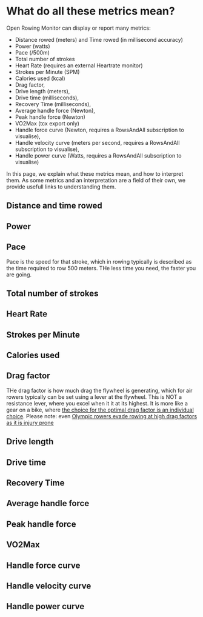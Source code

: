 # What do all these metrics mean?

Open Rowing Monitor can display or report many metrics:

* Distance rowed (meters) and Time rowed (in millisecond accuracy)
* Power (watts)
* Pace (/500m)
* Total number of strokes
* Heart Rate (requires an external Heartrate monitor)
* Strokes per Minute (SPM)
* Calories used (kcal)
* Drag factor,
* Drive length (meters),
* Drive time (milliseconds),
* Recovery Time (milliseconds),
* Average handle force (Newton),
* Peak handle force (Newton)
* VO2Max (tcx export only)
* Handle force curve (Newton, requires a RowsAndAll subscription to visualise),
* Handle velocity curve (meters per second, requires a RowsAndAll subscription to visualise),
* Handle power curve (Watts, requires a RowsAndAll subscription to visualise)

In this page, we explain what these metrics mean, and how to interpret them. As some metrics and an interpretation are a field of their own, we provide usefull links to understanding them.

## Distance and time rowed

## Power

## Pace

Pace is the speed for that stroke, which in rowing typically is described as the time required to row 500 meters. THe less time you need, the faster you are going.

## Total number of strokes

## Heart Rate

## Strokes per Minute

## Calories used

## Drag factor

THe drag factor is how much drag the flywheel is generating, which for air rowers typically can be set using a lever at the flywheel. This is NOT a resistance lever, where you excel when it it at its highest. It is more like a gear on a bike, where [the choice for the optimal drag factor is an individual choice](https://www.concept2.com/indoor-rowers/training/tips-and-general-info/damper-setting-101). Please note: even [Olympic rowers evade rowing at high drag factors as it is injury prone](https://www.concept2.com/news/damper-and-drag-olympians)

## Drive length

## Drive time

## Recovery Time

## Average handle force

## Peak handle force

## VO2Max

## Handle force curve

## Handle velocity curve

## Handle power curve
